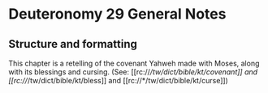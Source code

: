# Deuteronomy 29 General Notes
## Structure and formatting

This chapter is a retelling of the covenant Yahweh made with Moses, along with its blessings and cursing. (See: [[rc://*/tw/dict/bible/kt/covenant]] and [[rc://*/tw/dict/bible/kt/bless]] and [[rc://*/tw/dict/bible/kt/curse]])